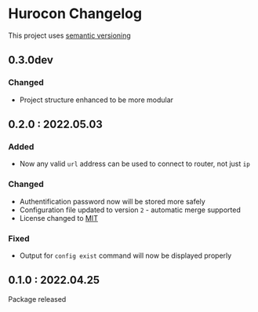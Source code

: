 # Hurocon Changelog
This project uses [semantic versioning](https://semver.org/)


## 0.3.0dev
### Changed
- Project structure enhanced to be more modular


## 0.2.0 : 2022.05.03
### Added
- Now any valid `url` address can be used to connect to router, not just `ip`

### Changed
- Authentification password now will be stored more safely
- Configuration file updated to version `2` - automatic merge supported
- License changed to [MIT](./LICENSE)

### Fixed
- Output for `config exist` command will now be displayed properly


## 0.1.0 : 2022.04.25
Package released

